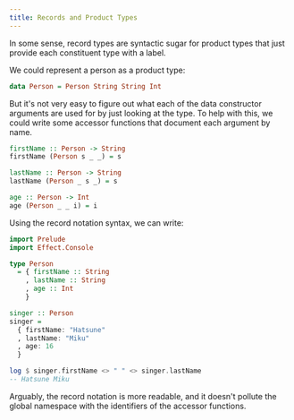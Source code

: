 ```yaml
---
title: Records and Product Types
---
```


In some sense, record types are syntactic sugar for product types that just
provide each constituent type with a label.

We could represent a person as a product type:

``` purescript
data Person = Person String String Int
```

But it's not very easy to figure out what each of the data constructor
arguments are used for by just looking at the type. To help with this, we could
write some accessor functions that document each argument by name.

``` purescript
firstName :: Person -> String
firstName (Person s _ _) = s

lastName :: Person -> String
lastName (Person _ s _) = s

age :: Person -> Int
age (Person _ _ i) = i
```

Using the record notation syntax, we can write:

``` purescript
import Prelude
import Effect.Console

type Person
  = { firstName :: String
    , lastName :: String
    , age :: Int
    }

singer :: Person
singer =
  { firstName: "Hatsune"
  , lastName: "Miku"
  , age: 16
  }

log $ singer.firstName <> " " <> singer.lastName
-- Hatsune Miku
```

Arguably, the record notation is more readable, and it doesn't pollute the
global namespace with the identifiers of the accessor functions.

<!-- References -->
[row polymorphism]: https://github.com/ghc-proposals/ghc-proposals/files/3726390/main.pdf
